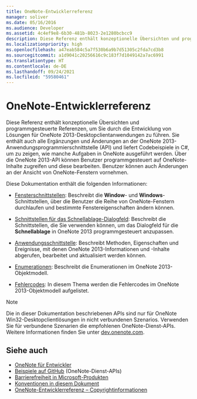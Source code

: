 ```yaml
---
title: OneNote-Entwicklerreferenz
manager: soliver
ms.date: 05/16/2016
ms.audience: Developer
ms.assetid: 4c4ef9e8-6b30-481b-8023-2e1280bcbcc9
description: Diese Referenz enthält konzeptionelle Übersichten und programmatische Referenzen, die Sie beim Entwickeln von Lösungen für OneNote 2013-Desktopclientanwendungen unterstützen sollen.
ms.localizationpriority: high
ms.openlocfilehash: a47eab584c5a7f530b6a9b7d51305c2fda7cd3b8
ms.sourcegitcommit: a1d9041c20256616c9c183f7d1049142a7ac6991
ms.translationtype: HT
ms.contentlocale: de-DE
ms.lasthandoff: 09/24/2021
ms.locfileid: "59580461"
---
```

# <a name="onenote-developer-reference"></a>OneNote-Entwicklerreferenz

Diese Referenz enthält konzeptionelle Übersichten und programmgesteuerte Referenzen, um Sie durch die Entwicklung von Lösungen für OneNote 2013-Desktopclientanwendungen zu führen. Sie enthält auch alle Ergänzungen und Änderungen an der OneNote 2013-Anwendungsprogrammierschnittstelle (API) und liefert Codebeispiele in C#, um zu zeigen, wie manche Aufgaben in OneNote ausgeführt werden. Über die OneNote 2013-API können Benutzer programmgesteuert auf OneNote-Inhalte zugreifen und diese bearbeiten. Benutzer können auch Änderungen an der Ansicht von OneNote-Fenstern vornehmen.
  
Diese Dokumentation enthält die folgenden Informationen:
  
- [Fensterschnittstellen](window-interfaces-onenote.md): Beschreibt die **Window**- und **Windows**-Schnittstellen, über die Benutzer die Reihe von OneNote-Fenstern durchlaufen und bestimmte Fenstereigenschaften ändern können. 
    
- [Schnittstellen für das Schnellablage-Dialogfeld](quick-filing-dialog-box-interfaces-onenote.md): Beschreibt die Schnittstellen, die Sie verwenden können, um das Dialogfeld für die **Schnellablage** in OneNote 2013 programmgesteuert anzupassen. 
    
- [Anwendungsschnittstelle](application-interface-onenote.md): Beschreibt Methoden, Eigenschaften und Ereignisse, mit denen OneNote 2013-Informationen und -Inhalte abgerufen, bearbeitet und aktualisiert werden können.
    
- [Enumerationen](enumerations-onenote-developer-reference.md): Beschreibt die Enumerationen im OneNote 2013-Objektmodell.
    
- [Fehlercodes](error-codes-onenote.md): In diesem Thema werden die Fehlercodes im OneNote 2013-Objektmodell aufgelistet.
    
> [!NOTE]
> Die in dieser Dokumentation beschriebenen APIs sind nur für OneNote Win32-Desktopclientlösungen in nicht verbundenen Szenarios. Verwenden Sie für verbundene Szenarien die empfohlenen OneNote-Dienst-APIs. Weitere Informationen finden Sie unter [dev.onenote.com](https://go.microsoft.com/fwlink/?LinkID=390615). 
  
## <a name="see-also"></a>Siehe auch

- [OneNote für Entwickler](https://go.microsoft.com/fwlink/?LinkID=390615)   
- [Beispiele auf GitHub](https://github.com/OneNoteDev/) (OneNote-Dienst-APIs)     
- [Barrierefreiheit in Microsoft-Produkten](https://www.microsoft.com/enable/products/default.aspx)    
- [Konventionen in diesem Dokument](https://msdn.microsoft.com/office/aa905365.aspx)    
- [OneNote-Entwicklerreferenz – Copyrightinformationen](https://msdn.microsoft.com/library/office/jj680116.aspx)
    
    


